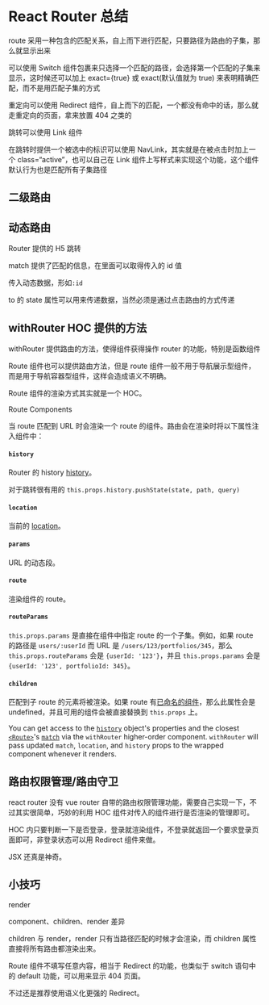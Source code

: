# React Router 总结

route 采用一种包含的匹配关系，自上而下进行匹配，只要路径为路由的子集，那么就显示出来

可以使用 Switch 组件包裹来只选择一个匹配的路径，会选择第一个匹配的子集来显示，这时候还可以加上 exact={true} 或 exact(默认值就为 true) 来表明精确匹配，而不是用匹配子集的方式

重定向可以使用 Redirect 组件，自上而下的匹配，一个都没有命中的话，那么就走重定向的页面，拿来放置 404 之类的

跳转可以使用 Link 组件

在跳转时提供一个被选中的标识可以使用 NavLink，其实就是在被点击时加上一个 class=“active”，也可以自己在 Link 组件上写样式来实现这个功能，这个组件默认行为也是匹配所有子集路径



## 二级路由





## 动态路由

Router 提供的 H5 跳转

match 提供了匹配的信息，在里面可以取得传入的 id 值

传入动态数据，形如`:id`

to 的 state 属性可以用来传递数据，当然必须是通过点击路由的方式传递



## withRouter HOC 提供的方法

withRouter 提供路由的方法，使得组件获得操作 router 的功能，特别是函数组件

Route 组件也可以提供路由方法，但是 route 组件一般不用于导航展示型组件，而是用于导航容器型组件，这样会造成语义不明确。

Route 组件的渲染方式其实就是一个 HOC。



Route Components

当 route 匹配到 URL 时会渲染一个 route 的组件。路由会在渲染时将以下属性注入组件中：

#### `history`

Router 的 history [history](https://github.com/rackt/history/blob/master/docs)。

对于跳转很有用的 `this.props.history.pushState(state, path, query)`

#### `location`

当前的 [location](https://github.com/rackt/history/blob/master/docs/Location.md)。

#### `params`

URL 的动态段。

#### `route`

渲染组件的 route。

#### `routeParams`

`this.props.params` 是直接在组件中指定 route 的一个子集。例如，如果 route 的路径是 `users/:userId` 而 URL 是 `/users/123/portfolios/345`，那么 `this.props.routeParams` 会是 `{userId: '123'}`，并且 `this.props.params` 会是 `{userId: '123', portfolioId: 345}`。

#### `children`

匹配到子 route 的元素将被渲染。如果 route 有[已命名的组件](https://github.com/rackt/react-router/blob/master/docs/API.md#named-components)，那么此属性会是 undefined，并且可用的组件会被直接替换到 `this.props` 上。

You can get access to the [`history`](./history.md) object's properties and the closest [`<Route>`](./Route.md)'s [`match`](./match.md) via the `withRouter` higher-order component. `withRouter` will pass updated `match`, `location`, and `history` props to the wrapped component whenever it renders.

## 路由权限管理/路由守卫

react router 没有 vue router 自带的路由权限管理功能，需要自己实现一下，不过其实很简单，巧妙的利用 HOC 组件对传入的组件进行是否渲染的管理即可。

HOC 内只要判断一下是否登录，登录就渲染组件，不登录就返回一个要求登录页面即可，非登录状态可以用 Redirect 组件来做。

JSX 还真是神奇。



## 小技巧

render

component、children、render 差异

children 与 render，render 只有当路径匹配的时候才会渲染，而 children 属性直接将所有路由都渲染出来。

Route 组件不填写任意内容，相当于 Redirect 的功能，也类似于 switch 语句中的 default 功能，可以用来显示 404 页面。

不过还是推荐使用语义化更强的 Redirect。

